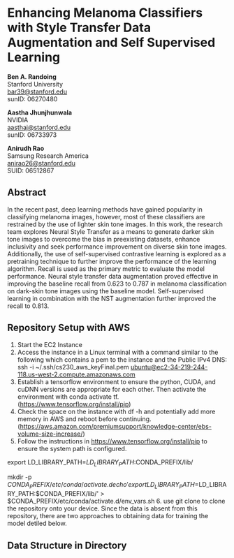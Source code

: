 # Enhancing Melanoma Classifiers with Style Transfer Data Augmentation and Self Supervised Learning

**Ben A. Randoing** \
Stanford University\
bar39@stanford.edu \
sunID: 06270480

**Aastha Jhunjhunwala** \
NVIDIA \
aasthaj@stanford.edu \
sunID: 06733973

**Anirudh Rao** \
Samsung Research America \
anirao26@stanford.edu \
SUID: 06512867 

## Abstract

In the recent past, deep learning methods have gained popularity in classifying melanoma images, however, most of these classifiers are restrained by the use of lighter skin tone images. In this work, the research team explores Neural Style Transfer as a means to generate darker skin tone images to overcome the bias in preexisting datasets, enhance inclusivity and seek performance improvement on diverse skin tone images. Additionally, the use of self-supervised contrastive learning is explored as a pretraining technique to further improve the performance of the learning algorithm. Recall is used as the primary metric to evaluate the model performance. Neural style transfer data augmentation proved effective in improving the baseline recall from 0.623 to 0.787 in melanoma classification on dark-skin tone images using the baseline model. Self-supervised learning in combination with the NST augmentation further improved the recall to 0.813.

## Repository Setup with AWS

1. Start the EC2 Instance
2. Access the instance in a Linux terminal with a command similar to the 
   following which contains a pem to the instance and the Public IPv4 DNS: \
ssh -i ~/.ssh/cs230_aws_keyFinal.pem ubuntu@ec2-34-219-244-118.us-west-2.compute.amazonaws.com
3. Establish a tensorflow environment to ensure the python, CUDA, and cuDNN 
   versions are appropriate for each other. Then activate the environment 
   with conda activate tf.  (https://www.tensorflow.org/install/pip)
4. Check the space on the instance with df -h and potentially add more 
   memory in AWS and reboot before continuing. (https://aws.amazon.com/premiumsupport/knowledge-center/ebs-volume-size-increase/)
5. Follow the instructions in https://www.tensorflow.org/install/pip to 
   ensure the system path is configured.

export LD_LIBRARY_PATH=$LD_LIBRARY_PATH:$CONDA_PREFIX/lib/

mkdir -p $CONDA_PREFIX/etc/conda/activate.d
echo 'export LD_LIBRARY_PATH=$LD_LIBRARY_PATH:$CONDA_PREFIX/lib/' > $CONDA_PREFIX/etc/conda/activate.d/env_vars.sh
6. use git clone to clone the repository onto your device. Since the data 
   is absent from this repository, there are two approaches to obtaining 
   data for training the model detiled below. 


## Data Structure in Directory

## 


